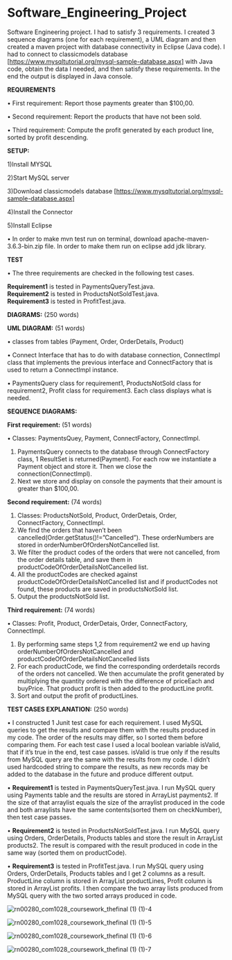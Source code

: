 # Software_Engineering_Project
Software Engineering project. I had to satisfy 3 requirements. I created 3 sequence diagrams (one for each requirement), a UML diagram and then created a maven project with database connectivity in Eclipse (Java code). I had to connect to classicmodels database [https://www.mysqltutorial.org/mysql-sample-database.aspx] with Java code, obtain the data I needed, and then satisfy these requirements. In the end the output is displayed in Java console.

**REQUIREMENTS**

• First requirement: Report those payments greater than $100,00. 

• Second requirement: Report the products that have not been sold. 

• Third requirement: Compute the profit generated by each product line, sorted by profit 
descending. 

**SETUP:**

1)Install MYSQL

2)Start MySQL server

3)Download classicmodels database [https://www.mysqltutorial.org/mysql-sample-database.aspx]

4)Install the Connector

5)Install Eclipse

• In order to make mvn test run on terminal, download apache-maven-3.6.3-bin.zip file. In order to make them run on eclipse add jdk library.  
 
**TEST**
 
• The three requirements are checked in the following test cases. 

**Requirement1** is tested in PaymentsQueryTest.java.  
**Requirement2** is tested in ProductsNotSoldTest.java.  
**Requirement3** is tested in ProfitTest.java. 
 
**DIAGRAMS:** (250 words) 

**UML DIAGRAM:** (51 words) 

• classes from tables (Payment, Order, OrderDetails, Product)

• Connect Interface that has to do with database connection, ConnectImpl class that 
implements the previous interface and ConnectFactory that is used to return a ConnectImpl 
instance. 

• PaymentsQuery class for requirement1, ProductsNotSold class for requirement2, Profit class 
for requirement3.  Each class displays what is needed. 

**SEQUENCE DIAGRAMS:** 

**First requirement:** (51 words) 

• Classes: PaymentsQuey,  Payment, ConnectFactory, ConnectImpl. 
1. PaymentsQuery connects to the database through ConnectFactory class, 1 ResultSet is 
returned(Payment). For each row we instantiate a Payment object and store it. Then we 
close the connection(ConnectImpl). 
2. Next we store and display on console the payments  that their amount is greater than 
$100,00. 
 
**Second requirement:** (74 words) 
1. Classes: ProductsNotSold,  Product, OrderDetais, Order, ConnectFactory, ConnectImpl. 
2. We find the orders that haven’t been cancelled(Order.getStatus()!=”Cancelled”). These 
orderNumbers are stored in orderNumberOfOrdersNotCancelled list.  
3. We filter the product codes of the orders that were not cancelled, from the order details 
table, and save them in productCodeOfOrderDetailsNotCancelled list. 
4. All the productCodes are checked against productCodeOfOrderDetailsNotCancelled list and 
if productCodes not found, these products are saved in productsNotSold list. 
5. Output the productsNotSold list. 
 
**Third requirement:** (74 words) 

• Classes: Profit,  Product, OrderDetais, Order, ConnectFactory, ConnectImpl. 
1. By performing same steps 1,2 from requirement2 we end up having 
orderNumberOfOrdersNotCancelled and productCodeOfOrderDetailsNotCancelled lists 
2. For each productCode, we find the corresponding orderdetails records of the orders not 
cancelled. We then accumulate the profit generated by multiplying the quantity ordered 
with the difference of priceEach and buyPrice. That product profit is then added to the 
productLine profit. 
3. Sort and output the profit of productLines. 
 
**TEST CASES EXPLANATION:** (250 words) 

• I constructed 1  Junit test case for each requirement. I used MySQL queries to get the results 
and compare them with the results produced in my code. The order of the results may 
differ, so I sorted them before comparing them. For each test case I used a local boolean 
variable isValid, that if it’s true in the end, test case passes. isValid is true only if the results 
from MySQL query are the same with the results from my code. I didn’t used hardcoded 
string to compare the results, as new records may be added to the database in the future 
and produce different output. 
 
• **Requirement1** is tested in PaymentsQueryTest.java. I run MySQL query using Payments 
table and the results are stored in ArrayList<Payment> payments2. If the size of that arraylist 
equals the size of the arraylist produced in the code and both arraylists have the same 
contents(sorted them on checkNumber), then test case passes.

• **Requirement2** is tested in ProductsNotSoldTest.java. I run MySQL query using Orders, 
OrderDetails, Products tables and store the result in ArrayList<Product> products2. The 
result is compared with the result produced in code in the same way (sorted them on 
productCode). 
 
• **Requirement3** is tested in ProfitTest.java. I run MySQL query using Orders, OrderDetails, 
Products tables and I get 2 columns as a result. ProductLine column is stored in 
ArrayList<String> productLines, Profit column is stored in ArrayList<Double> profits. I then 
compare  the two array lists produced from MySQL query with the two  sorted arrays 
produced in code.

![rn00280_com1028_coursework_thefinal (1) (1)-4](https://user-images.githubusercontent.com/72582879/95669078-511e8a80-0b74-11eb-98c8-af067eff6fe0.png)

![rn00280_com1028_coursework_thefinal (1) (1)-5](https://user-images.githubusercontent.com/72582879/95669081-5b408900-0b74-11eb-90f4-d13df883acdc.png)

![rn00280_com1028_coursework_thefinal (1) (1)-6](https://user-images.githubusercontent.com/72582879/95669084-685d7800-0b74-11eb-87fa-6719394ee095.png)

![rn00280_com1028_coursework_thefinal (1) (1)-7](https://user-images.githubusercontent.com/72582879/95669087-6eebef80-0b74-11eb-9d9f-f80e4c36f461.png)

